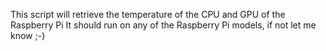 This script will retrieve the temperature of the CPU and GPU of the Raspberry Pi
It should run on any of the Raspberry Pi models, if not let me know ;-)
